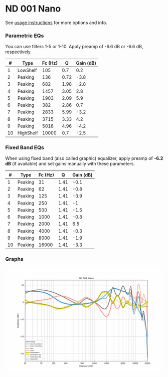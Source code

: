 # ND 001 Nano
See [usage instructions](https://github.com/jaakkopasanen/AutoEq#usage) for more options and info.

### Parametric EQs
You can use filters 1-5 or 1-10. Apply preamp of -6.6 dB or -6.6 dB, respectively.

|   # | Type      |   Fc (Hz) |    Q |   Gain (dB) |
|-----|-----------|-----------|------|-------------|
|   1 | LowShelf  |       105 | 0.7  |         0.2 |
|   2 | Peaking   |       136 | 0.72 |        -3.8 |
|   3 | Peaking   |       682 | 1.98 |        -2.8 |
|   4 | Peaking   |      1457 | 3.05 |         2.8 |
|   5 | Peaking   |      1903 | 2.09 |         5.9 |
|   6 | Peaking   |       382 | 2.86 |         0.7 |
|   7 | Peaking   |      2833 | 5.99 |        -3.2 |
|   8 | Peaking   |      3715 | 3.33 |         4.2 |
|   9 | Peaking   |      5016 | 4.96 |        -4.2 |
|  10 | HighShelf |     10000 | 0.7  |        -2.5 |

### Fixed Band EQs
When using fixed band (also called graphic) equalizer, apply preamp of **-6.2 dB** (if available) and set gains manually with these parameters.

|   # | Type    |   Fc (Hz) |    Q |   Gain (dB) |
|-----|---------|-----------|------|-------------|
|   1 | Peaking |        31 | 1.41 |        -0.1 |
|   2 | Peaking |        62 | 1.41 |        -0.8 |
|   3 | Peaking |       125 | 1.41 |        -3.9 |
|   4 | Peaking |       250 | 1.41 |        -1   |
|   5 | Peaking |       500 | 1.41 |        -1.5 |
|   6 | Peaking |      1000 | 1.41 |        -0.8 |
|   7 | Peaking |      2000 | 1.41 |         6.5 |
|   8 | Peaking |      4000 | 1.41 |        -0.3 |
|   9 | Peaking |      8000 | 1.41 |        -1.9 |
|  10 | Peaking |     16000 | 1.41 |        -3.3 |

### Graphs
![](./ND%20001%20Nano.png)
